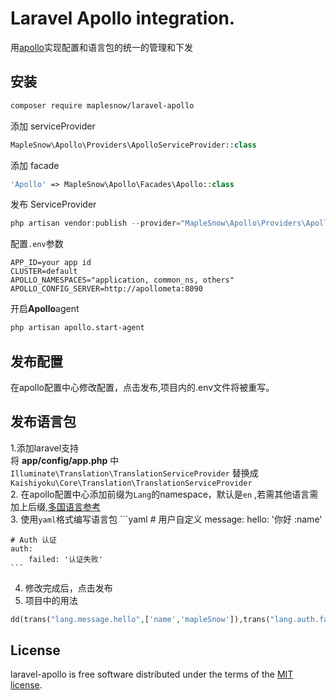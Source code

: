 # Laravel Apollo integration.
用[apollo](https://github.com/ctripcorp/apollo)实现配置和语言包的统一的管理和下发

## 安装
```bash
composer require maplesnow/laravel-apollo
```

添加 serviceProvider
```php
MapleSnow\Apollo\Providers\ApolloServiceProvider::class
```

添加 facade
```php
'Apollo' => MapleSnow\Apollo\Facades\Apollo::class
```

发布 ServiceProvider
```php
php artisan vendor:publish --provider="MapleSnow\Apollo\Providers\ApolloServiceProvider"
```

配置`.env`参数
```properties
APP_ID=your app id
CLUSTER=default
APOLLO_NAMESPACES="application, common_ns, others"
APOLLO_CONFIG_SERVER=http://apollometa:8090
```

开启**Apollo**agent
```bash
php artisan apollo.start-agent
```

## 发布配置
在apollo配置中心修改配置，点击发布,项目内的.env文件将被重写。

## 发布语言包
1.添加laravel支持  
将 **app/config/app.php** 中 `Illuminate\Translation\TranslationServiceProvider` 替换成 `Kaishiyoku\Core\Translation\TranslationServiceProvider`  
2. 在apollo配置中心添加前缀为`Lang`的namespace，默认是`en` ,若需其他语言需加上后缀,[多国语言参考](https://github.com/caouecs/Laravel-lang/blob/master/Source.md)  
3. 使用`yaml`格式编写语言包
    ```yaml
    # 用户自定义
    message:
        hello: '你好 :name'
        
    # Auth 认证
    auth:
        failed: '认证失败'
    ```
4. 修改完成后，点击发布
5. 项目中的用法
```php
dd(trans("lang.message.hello",['name','mapleSnow']),trans("lang.auth.failed"));
```

## License
laravel-apollo is free software distributed under the terms of the [MIT license](https://opensource.org/licenses/MIT).